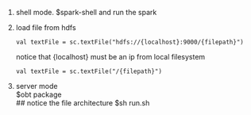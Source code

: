 1. shell mode.
	$spark-shell and run the spark
	
2. load file from hdfs  
	```
	val textFile = sc.textFile("hdfs://{localhost}:9000/{filepath}")
	```
	notice that {localhost} must be an ip
	from local filesystem  
	```
	val textFile = sc.textFile("/{filepath}")
	```
	
3. server mode  
 $obt package  
\## notice the file architecture 
 $sh run.sh  